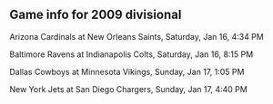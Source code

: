 ## Game info for 2009 divisional
Arizona Cardinals at New Orleans Saints, Saturday, Jan 16, 4:34 PM



Baltimore Ravens at Indianapolis Colts, Saturday, Jan 16, 8:15 PM



Dallas Cowboys at Minnesota Vikings, Sunday, Jan 17, 1:05 PM



New York Jets at San Diego Chargers, Sunday, Jan 17, 4:40 PM

